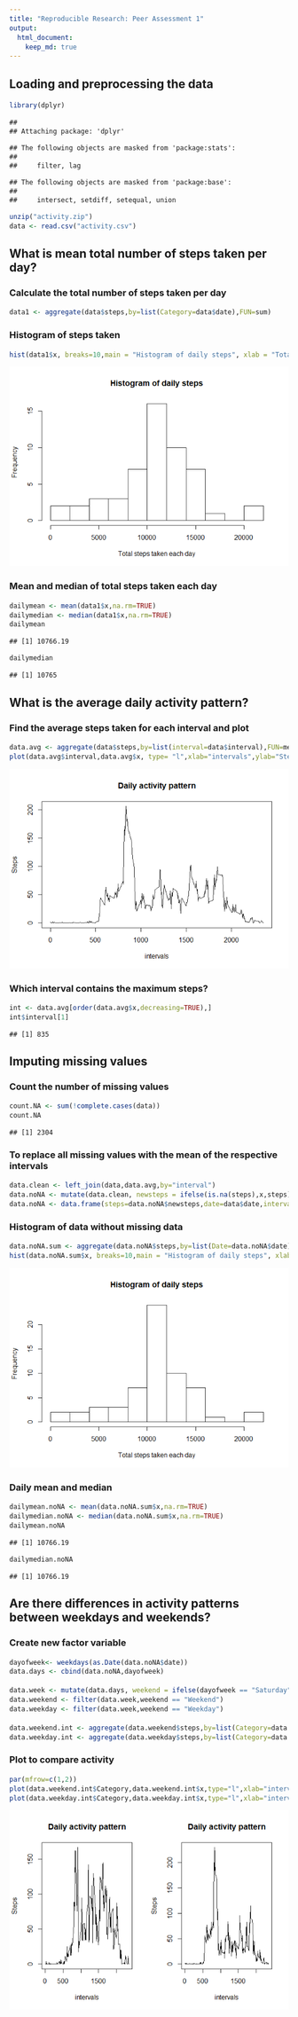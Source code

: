```yaml
---
title: "Reproducible Research: Peer Assessment 1"
output: 
  html_document:
    keep_md: true
---
```



## Loading and preprocessing the data

```r
library(dplyr)
```

```
## 
## Attaching package: 'dplyr'
```

```
## The following objects are masked from 'package:stats':
## 
##     filter, lag
```

```
## The following objects are masked from 'package:base':
## 
##     intersect, setdiff, setequal, union
```

```r
unzip("activity.zip")
data <- read.csv("activity.csv")
```

## What is mean total number of steps taken per day?
### Calculate the total number of steps taken per day

```r
data1 <- aggregate(data$steps,by=list(Category=data$date),FUN=sum)
```
### Histogram of steps taken

```r
hist(data1$x, breaks=10,main = "Histogram of daily steps", xlab = "Total steps taken each day")
```

![](PA1_template_files/figure-html/unnamed-chunk-2-1.png)<!-- -->

### Mean and median of total steps taken each day

```r
dailymean <- mean(data1$x,na.rm=TRUE)
dailymedian <- median(data1$x,na.rm=TRUE)
dailymean
```

```
## [1] 10766.19
```

```r
dailymedian
```

```
## [1] 10765
```

## What is the average daily activity pattern?
### Find the average steps taken for each interval and plot

```r
data.avg <- aggregate(data$steps,by=list(interval=data$interval),FUN=mean,na.rm=TRUE)
plot(data.avg$interval,data.avg$x, type= "l",xlab="intervals",ylab="Steps",main="Daily activity pattern")
```

![](PA1_template_files/figure-html/unnamed-chunk-4-1.png)<!-- -->

### Which interval contains the maximum steps?

```r
int <- data.avg[order(data.avg$x,decreasing=TRUE),]
int$interval[1]
```

```
## [1] 835
```

## Imputing missing values
### Count the number of missing values


```r
count.NA <- sum(!complete.cases(data))
count.NA
```

```
## [1] 2304
```

### To replace all missing values with the mean of the respective intervals

```r
data.clean <- left_join(data,data.avg,by="interval")
data.noNA <- mutate(data.clean, newsteps = ifelse(is.na(steps),x,steps))
data.noNA <- data.frame(steps=data.noNA$newsteps,date=data$date,interval=data$interval)
```

### Histogram of data without missing data

```r
data.noNA.sum <- aggregate(data.noNA$steps,by=list(Date=data.noNA$date),FUN=sum)
hist(data.noNA.sum$x, breaks=10,main = "Histogram of daily steps", xlab = "Total steps taken each day")
```

![](PA1_template_files/figure-html/unnamed-chunk-8-1.png)<!-- -->

### Daily mean and median

```r
dailymean.noNA <- mean(data.noNA.sum$x,na.rm=TRUE)
dailymedian.noNA <- median(data.noNA.sum$x,na.rm=TRUE)
dailymean.noNA
```

```
## [1] 10766.19
```

```r
dailymedian.noNA
```

```
## [1] 10766.19
```

## Are there differences in activity patterns between weekdays and weekends?
### Create new factor variable

```r
dayofweek<- weekdays(as.Date(data.noNA$date))
data.days <- cbind(data.noNA,dayofweek)

data.week <- mutate(data.days, weekend = ifelse(dayofweek == "Saturday" | dayofweek == "Sunday","Weekend","Weekday"))
data.weekend <- filter(data.week,weekend == "Weekend")
data.weekday <- filter(data.week,weekend == "Weekday")

data.weekend.int <- aggregate(data.weekend$steps,by=list(Category=data.weekend$interval),FUN=mean)
data.weekday.int <- aggregate(data.weekday$steps,by=list(Category=data.weekday$interval),FUN=mean)
```

### Plot to compare activity

```r
par(mfrow=c(1,2))
plot(data.weekend.int$Category,data.weekend.int$x,type="l",xlab="intervals",ylab="Steps",main="Daily activity pattern")
plot(data.weekday.int$Category,data.weekday.int$x,type="l",xlab="intervals",ylab="Steps",main="Daily activity pattern")
```

![](PA1_template_files/figure-html/unnamed-chunk-11-1.png)<!-- -->

